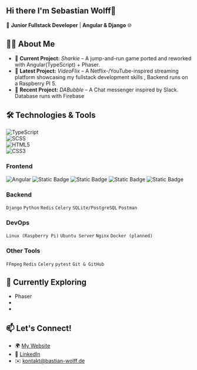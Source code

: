 ## Hi there I'm Sebastian Wolff👋

🚀 **Junior Fullstack Developer** | **Angular & Django** 🌐  

## 👨‍💻 About Me  
- 🔭 **Current Project:** *Sharkie* – A jump-and-run game ported and reworked with Angular(TypeScript) + Phaser.  
- 🎥 **Latest Project:** *VideoFlix* – A Netflix-/YouTube-inspired streaming platform showcasing my fullstack development skills , Backend runs on a Raspberry PI 5.  
- 💼 **Recent Project:** *DABubble* – A Chat messenger inspired by Slack. Database runs with Firebase

## 🛠️ Technologies & Tools  


![TypeScript](https://img.shields.io/badge/TypeScript-3178C6?style=for-the-badge&logo=typescript&logoColor=white)  
![SCSS](https://img.shields.io/badge/SCSS-CC6699?style=for-the-badge&logo=sass&logoColor=white)  
![HTML5](https://img.shields.io/badge/HTML5-E34F26?style=for-the-badge&logo=html5&logoColor=white)  
![CSS3](https://img.shields.io/badge/CSS3-1572B6?style=for-the-badge&logo=css3&logoColor=white)

### **Frontend**  
![Angular](https://img.shields.io/badge/Angular-DD0031?style=for-the-badge&logo=angular&logoColor=white) ![Static Badge](https://img.shields.io/badge/TypeScript-blue?style=for-the-badge&logo=typescript&logoColor=white) ![Static Badge](https://img.shields.io/badge/javascript-gold?style=for-the-badge&logo=javascript&logoColor=gray&logoSize=24) ![Static Badge](https://img.shields.io/badge/scss-blue?style=for-the-badge&logo=css3&logoColor=white&logoSize=24) ![Static Badge](https://img.shields.io/badge/html-orange?style=for-the-badge&logo=html5&logoColor=white&logoSize=24)

### **Backend**  
`Django` `Python` `Redis` `Celery` `SQLite/PostgreSQL` `Postman` 
### **DevOps**  
`Linux (Raspberry Pi)` `Ubuntu Server` `Nginx` `Docker (planned)`  
### **Other Tools**  
`FFmpeg` `Redis` `Celery` `pytest` `Git & GitHub`  

## 🌱 Currently Exploring  
- Phaser 
- 
-  

## 📫 Let's Connect!  
- 🌍 [My Website](https://bastian-wolff.de)  
- 💼 [LinkedIn](https://www.linkedin.com/in/sebastian-wolff-4409832b3)  
- ✉️ kontakt@bastian-wolff.de

<!--## 👀 Looking to Explore  
- **Express.js & Node.js** – For REST APIs and microservices  
- **MongoDB** – For NoSQL databases and complex data models  
- **Docker Deployment** – For simple and portable releases  
- **Advanced Testing** – Using Postman and unit testing for backend workflows  
-->



<!--
**OptimismusPr1m3/OptimismusPr1m3** is a ✨ _special_ ✨ repository because its `README.md` (this file) appears on your GitHub profile.

Here are some ideas to get you started:

- 🔭 I’m currently working on ...
- 🌱 I’m currently learning ...

- 👯 I’m looking to collaborate on ...
- 🤔 I’m looking for help with ...
- 💬 Ask me about ...
- 📫 How to reach me: ...
- 😄 Pronouns: ...
- ⚡ Fun fact: ...
-->
